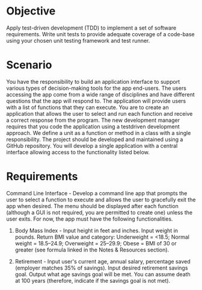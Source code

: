 # Objective
Apply test-driven development (TDD) to implement a set of software requirements. Write unit
tests to provide adequate coverage of a code-base using your chosen unit testing framework and
test runner.

# Scenario
You have the responsibility to build an application interface to support various types of
decision-making tools for the app end-users. The users accessing the app come from a wide
range of disciplines and have different questions that the app will respond to. The application
will provide users with a list of functions that they can execute. You are to create an application
that allows the user to select and run each function and receive a correct response from the
program. The new development manager requires that you code the application using a testdriven development approach. We define a unit as a function or method in a class with a single
responsibility. The project should be developed and maintained using a GitHub repository. You
will develop a single application with a central interface allowing access to the functionality
listed below.

# Requirements
Command Line Interface - Develop a command line app that prompts the user to select a
function to execute and allows the user to gracefully exit the app when desired. The menu
should be displayed after each function (although a GUI is not required, you are permitted to
create one) unless the user exits. For now, the app must have the following functionalities.
1. Body Mass Index - Input height in feet and inches. Input weight in pounds. Return
BMI value and category: Underweight = <18.5; Normal weight = 18.5–24.9;
Overweight = 25–29.9; Obese = BMI of 30 or greater (see formula linked in the Notes
& Resources section).

1. Retirement - Input user's current age, annual salary, percentage saved (employer
matches 35% of savings). Input desired retirement savings goal. Output what age
savings goal will be met. You can assume death at 100 years (therefore, indicate if the
savings goal is not met).
